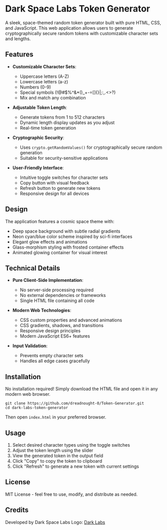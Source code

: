 # Dark Space Labs Token Generator

A sleek, space-themed random token generator built with pure HTML, CSS, and JavaScript. This web application allows users to generate cryptographically secure random tokens with customizable character sets and lengths.


## Features

- **Customizable Character Sets**:
  - Uppercase letters (A-Z)
  - Lowercase letters (a-z)
  - Numbers (0-9)
  - Special symbols (!@#$%^&*()_+-=[]{}|;:,.<>?)
  - Mix and match any combination

- **Adjustable Token Length**:
  - Generate tokens from 1 to 512 characters
  - Dynamic length display updates as you adjust
  - Real-time token generation

- **Cryptographic Security**:
  - Uses `crypto.getRandomValues()` for cryptographically secure random generation
  - Suitable for security-sensitive applications

- **User-Friendly Interface**:
  - Intuitive toggle switches for character sets
  - Copy button with visual feedback
  - Refresh button to generate new tokens
  - Responsive design for all devices

## Design

The application features a cosmic space theme with:
- Deep space background with subtle radial gradients
- Neon cyan/blue color scheme inspired by sci-fi interfaces
- Elegant glow effects and animations
- Glass-morphism styling with frosted container effects
- Animated glowing container for visual interest

## Technical Details

- **Pure Client-Side Implementation**:
  - No server-side processing required
  - No external dependencies or frameworks
  - Single HTML file containing all code

- **Modern Web Technologies**:
  - CSS custom properties and advanced animations
  - CSS gradients, shadows, and transitions
  - Responsive design principles
  - Modern JavaScript ES6+ features

- **Input Validation**:
  - Prevents empty character sets
  - Handles all edge cases gracefully

## Installation

No installation required! Simply download the HTML file and open it in any modern web browser.

```
git clone https://github.com/dreadnought-0/Token-Generator.git
cd dark-labs-token-generator
```

Then open `index.html` in your preferred browser.

## Usage

1. Select desired character types using the toggle switches
2. Adjust the token length using the slider
3. View the generated token in the output field
4. Click "Copy" to copy the token to clipboard
5. Click "Refresh" to generate a new token with current settings

## License

MIT License - feel free to use, modify, and distribute as needed.

## Credits

Developed by Dark Space Labs
Logo: [Dark Labs](https://wpmtester.com/darklabslogo1.png)
